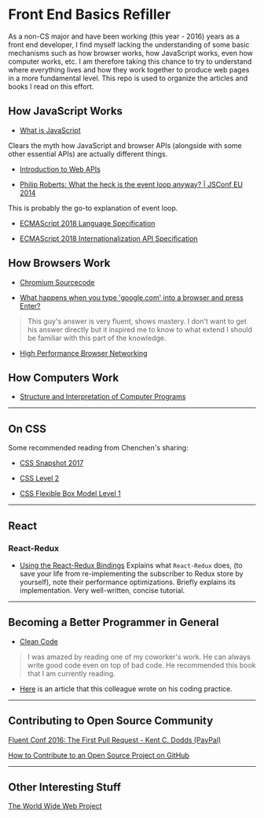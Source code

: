 # Front End Basics Refiller
As a non-CS major and have been working (this year - 2016) years as a front end developer, I find myself lacking the understanding of some basic mechanisms such as how browser works, how JavaScript works, even how computer works, etc. I am therefore taking this chance to try to understand where everything lives and how they work together to produce web pages in a more fundamental level. This repo is used to organize the articles and books I read on this effort.

## How JavaScript Works

- [What is JavaScript](https://developer.mozilla.org/en-US/docs/Learn/JavaScript/First_steps/What_is_JavaScript)

Clears the myth how JavaScript and browser APIs (alongside with some other essential APIs) are actually different things.

- [Introduction to Web APIs](https://developer.mozilla.org/en-US/docs/Learn/JavaScript/Client-side_web_APIs/Introduction)

- [Philip Roberts: What the heck is the event loop anyway? | JSConf EU 2014](https://www.youtube.com/watch?v=8aGhZQkoFbQ)

This is probably the go-to explanation of event loop.

- [ECMAScript 2018 Language Specification](https://tc39.github.io/ecma262/)

- [ECMAScript 2018 Internationalization API Specification](https://github.com/tc39/ecma402/)

## How Browsers Work

- [Chromium Sourcecode](https://github.com/chromium/chromium)

- [What happens when you type 'google.com' into a browser and press Enter?](https://dev.to/antonfrattaroli/what-happens-when-you-type-googlecom-into-a-browser-and-press-enter-39g8?utm_source=wanqu.co)

> This guy's answer is very fluent, shows mastery. I don't want to get his answer directly but it inspired me to know to what extend I should be familiar with this part of the knowledge.

- [High Performance Browser Networking](https://hpbn.co/)

## How Computers Work

- [Structure and Interpretation of Computer Programs](https://mitpress.mit.edu/sicp/full-text/book/book.html)

---

## On CSS

Some recommended reading from Chenchen's sharing: 

- [CSS Snapshot 2017](https://www.w3.org/TR/css-2017/) 

- [CSS Level 2](https://www.w3.org/TR/CSS2/)

- [CSS Flexible Box Model Level 1](https://www.w3.org/TR/css-flexbox-1/)

---

## React

### React-Redux

- [Using the React-Redux Bindings](https://blog.isquaredsoftware.com/presentations/workshops/redux-fundamentals/react-redux.html)
  Explains what `React-Redux` does, (to save your life from re-implementing the subscriber to Redux store by yourself), note their performance optimizations. Briefly explains its implementation. Very well-written, concise tutorial.

---

## Becoming a Better Programmer in General

- [Clean Code](https://www.goodreads.com/book/show/3735293-clean-code?from_search=true) 

> I was amazed by reading one of my coworker's work. He can always write good code even on top of bad code. He recommended this book that I am currently reading.

- [Here](https://blog.kenrick95.org/2018/03/code-practice/) is an article that this colleague wrote on his coding practice.

---

## Contributing to Open Source Community

[Fluent Conf 2016: The First Pull Request - Kent C. Dodds (PayPal)](https://www.youtube.com/watch?v=HjgZQeMrw6c)

[How to Contribute to an Open Source Project on GitHub](https://egghead.io/courses/how-to-contribute-to-an-open-source-project-on-github)

---
## Other Interesting Stuff

[The World Wide Web Project](http://info.cern.ch/hypertext/WWW/TheProject.html)
